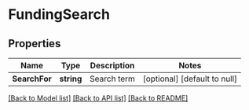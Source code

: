 # FundingSearch

## Properties
Name | Type | Description | Notes
------------ | ------------- | ------------- | -------------
**SearchFor** | **string** | Search term | [optional] [default to null]

[[Back to Model list]](../README.md#documentation-for-models) [[Back to API list]](../README.md#documentation-for-api-endpoints) [[Back to README]](../README.md)


